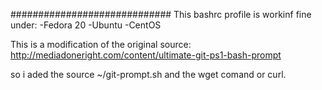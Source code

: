 #############################
This bashrc profile is workinf fine under:
-Fedora 20
-Ubuntu
-CentOS

This is a modification of the original source:
http://mediadoneright.com/content/ultimate-git-ps1-bash-prompt

so i aded the source ~/git-prompt.sh
and the wget comand or curl.

